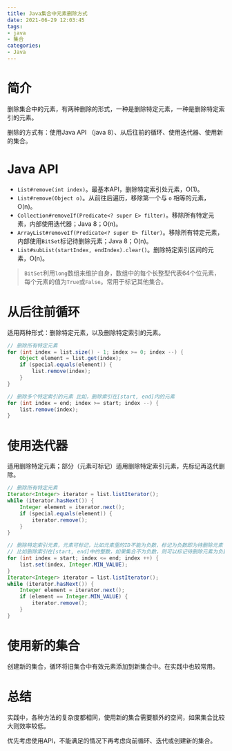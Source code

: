 ```yaml
---
title: Java集合中元素删除方式
date: 2021-06-29 12:03:45
tags:
- java
- 集合
categories:
- Java
---
```


# 简介

删除集合中的元素，有两种删除的形式，一种是删除特定元素，一种是删除特定索引的元素。

删除的方式有：使用Java API （java 8）、从后往前的循环、使用迭代器、使用新的集合。

<!-- more -->

# Java API

- `List#remove(int index)`。最基本API，删除特定索引处元素，O(1)。
- `List#remove(Object o)`。从前往后遍历，移除第一个与 `o` 相等的元素，O(n)。
- `Collection#removeIf(Predicate<? super E> filter)`。移除所有特定元素，内部使用迭代器；Java 8；O(n)。
- `ArrayList#removeIf(Predicate<? super E> filter)`。移除所有特定元素，内部使用`BitSet`标记待删除元素；Java 8；O(n)。
- `List#subList(startIndex, endIndex).clear()`。删除特定索引区间的元素，O(n)。

>`BitSet`利用`long`数组来维护自身，数组中的每个长整型代表64个位元素，每个元素的值为`True`或`False`。常用于标记其他集合。

# 从后往前循环

适用两种形式：删除特定元素，以及删除特定索引的元素。

```java
// 删除所有特定元素
for (int index = list.size() - 1; index >= 0; index --) {
    Object element = list.get(index);
    if (special.equals(element)) {
        list.remove(index);
    }
}

// 删除多个特定索引的元素 比如，删除索引在[start, end]内的元素
for (int index = end; index >= start; index --) {
    list.remove(index);
}
```

# 使用迭代器

适用删除特定元素；部分（元素可标记）适用删除特定索引元素，先标记再迭代删除。

```java
// 删除所有特定元素
Iterator<Integer> iterator = list.listIterator();
while (iterator.hasNext()) {
    Integer element = iterator.next();
    if (special.equals(element)) {
        iterator.remove();
    }
}

// 删除特定索引元素，元素可标记，比如元素里的ID不能为负数，标记为负数即为待删除元素
// 比如删除索引在[start, end]中的整数，如果集合不为负数，则可以标记待删除元素为负数。
for (int index = start; index <= end; index ++) {
    list.set(index, Integer.MIN_VALUE);
}
Iterator<Integer> iterator = list.listIterator();
while (iterator.hasNext()) {
    Integer element = iterator.next();
    if (element == Integer.MIN_VALUE) {
        iterator.remove();
    }
}
```

# 使用新的集合

创建新的集合，循环将旧集合中有效元素添加到新集合中。在实践中也较常用。

# 总结

实践中，各种方法的复杂度都相同，使用新的集合需要额外的空间，如果集合比较大则效率较低。

优先考虑使用API，不能满足的情况下再考虑向前循环、迭代或创建新的集合。

